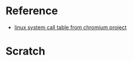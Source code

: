 # Reference
- [linux system call table from chromium project](https://chromium.googlesource.com/chromiumos/docs/+/master/constants/syscalls.md)

# Scratch
